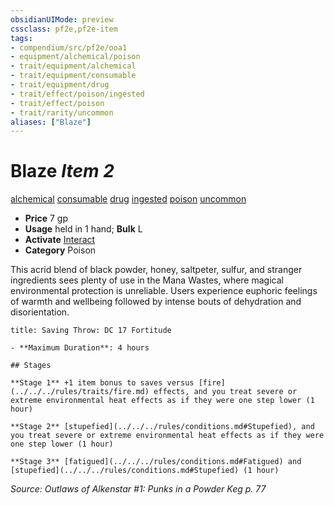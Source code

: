 ```yaml
---
obsidianUIMode: preview
cssclass: pf2e,pf2e-item
tags:
- compendium/src/pf2e/ooa1
- equipment/alchemical/poison
- trait/equipment/alchemical
- trait/equipment/consumable
- trait/equipment/drug
- trait/effect/poison/ingested
- trait/effect/poison
- trait/rarity/uncommon
aliases: ["Blaze"]
---
```

# Blaze *Item 2*  
[alchemical](alchemical.md)  [consumable](consumable.md)  [drug](drug-gmg.md)  [ingested](ingested.md)  [poison](rules/traits/poison.md)  [uncommon](uncommon.md)  

- **Price** 7 gp
- **Usage** held in 1 hand; **Bulk** L
- **Activate** [Interact](interact.md)
- **Category** Poison

This acrid blend of black powder, honey, saltpeter, sulfur, and stranger ingredients sees plenty of use in the Mana Wastes, where magical environmental protection is unreliable. Users experience euphoric feelings of warmth and wellbeing followed by intense bouts of dehydration and disorientation.

```ad-inline-affliction
title: Saving Throw: DC 17 Fortitude

- **Maximum Duration**: 4 hours

## Stages

**Stage 1** +1 item bonus to saves versus [fire](../../../rules/traits/fire.md) effects, and you treat severe or extreme environmental heat effects as if they were one step lower (1 hour)

**Stage 2** [stupefied](../../../rules/conditions.md#Stupefied), and you treat severe or extreme environmental heat effects as if they were one step lower (1 hour)

**Stage 3** [fatigued](../../../rules/conditions.md#Fatigued) and [stupefied](../../../rules/conditions.md#Stupefied) (1 hour)
```

*Source: Outlaws of Alkenstar #1: Punks in a Powder Keg p. 77*
